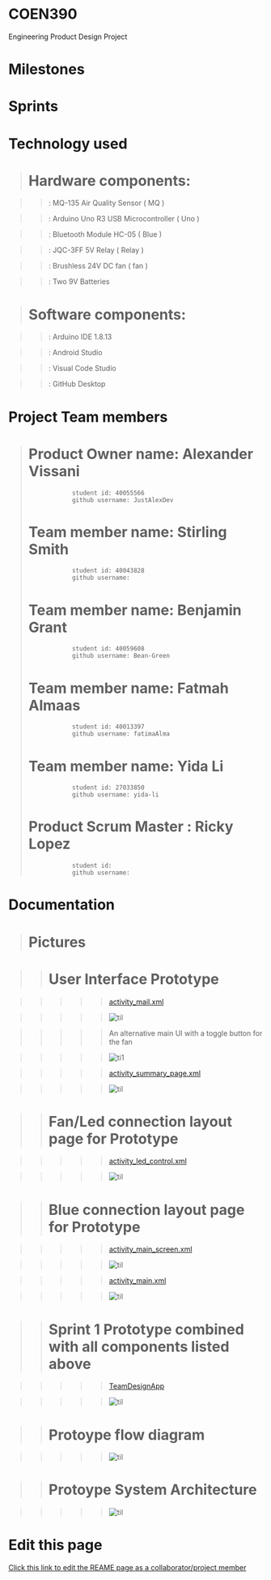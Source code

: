 # COEN390

Engineering Product Design Project

# Milestones

# Sprints

# Technology used

> # Hardware components:

> > : MQ-135 Air Quality Sensor ( MQ )

> > : Arduino Uno R3 USB Microcontroller ( Uno )

> > : Bluetooth Module HC-05 ( Blue )

> > : JQC-3FF 5V Relay ( Relay )

> > : Brushless 24V DC fan ( fan )

> > : Two 9V Batteries

> # Software components:

> > : Arduino IDE 1.8.13

> > : Android Studio

> > : Visual Code Studio

> > : GitHub Desktop

# Project Team members

> # Product Owner name: Alexander Vissani
>
>                 student id: 40055566
>                 github username: JustAlexDev
>
> # Team member name: Stirling Smith
>
>                 student id: 40043828
>                 github username:
>
> # Team member name: Benjamin Grant
>
>                 student id: 40059608
>                 github username: Bean-Green
>
> # Team member name: Fatmah Almaas
>
>                 student id: 40013397
>                 github username: fatimaAlma
>
> # Team member name: Yida Li
>
>                 student id: 27033850
>                 github username: yida-li
>
> # Product Scrum Master : Ricky Lopez
>
>                 student id:
>                 github username:

# Documentation

> # Pictures

> > # User Interface Prototype

> > > > > [activity_mail.xml](https://github.com/yida-li/COEN390/blob/main/TeamDesignPropType/app/src/main/res/layout/activity_main.xml)

> > > > > ![til](photos/q1.PNG)

> > > > > An alternative main UI with a toggle button for the fan

> > > > > ![ti1](photos/q2.PNG)

> > > > > [activity_summary_page.xml](https://github.com/yida-li/COEN390/blob/main/TeamDesignPropType/app/src/main/res/layout/activity_summary_page.xml)

> > > > > ![til](photos/q3.PNG)

> > # Fan/Led connection layout page for Prototype

> > > > > [activity_led_control.xml](https://github.com/yida-li/COEN390/blob/main/TeamDesignLEDApk/app/src/main/res/layout/activity_led_control.xml)

> > > > > ![til](photos/z2.PNG)

> > # Blue connection layout page for Prototype

> > > > > [activity_main_screen.xml](https://github.com/yida-li/COEN390/blob/main/TeamDesignBTDatapath\app\src\main\res\layout\activity_main_screen.xml)

> > > > > ![til](photos/b1.jpg)

> > > > > [activity_main.xml](https://github.com/yida-li/COEN390/blob/main/TeamDesignBTDatapath\app\src\main\res\layout\activity_main.xml)

> > > > > ![til](photos/b2.jpg)

> > # Sprint 1 Prototype combined with all components listed above

> > > > > [TeamDesignApp](https://github.com/yida-li/COEN390/tree/master/TeamDesignApp)

> > > > > ![til](photos/y2.jpg)

> > # Protoype flow diagram

> > > > > ![til](photos/y1.PNG)

> > # Protoype System Architecture

> > > > > ![til](photos/y3.PNG)

# Edit this page

<span class="edit-link"><a href="https://github.com/yida-li/COEN390/edit/master/README.md" target="_blank"><i class="fa fa-github"></i> Click this link to edit the REAME page as a collaborator/project member</a></span>
